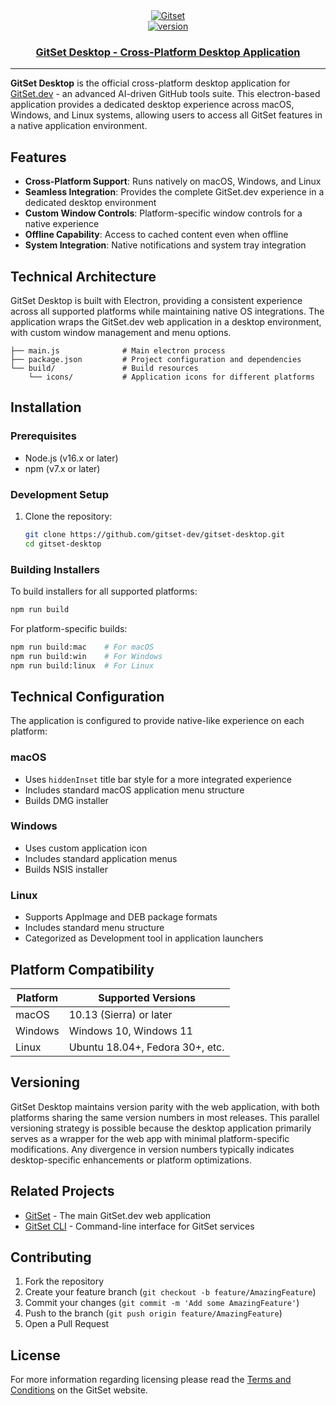 <div align="center">
   <a href="https://github.com/gitset-dev/gitset-desktop" target="_blank">
        <img src="https://github.com/imprvhub/gitset/blob/main/public/favicon-114-precomposed.png" alt="Gitset" />
    </a>
    <br>
    <a href="https://github.com/gitset-dev/gitset-desktop" target="_blank">
        <img src="https://img.shields.io/static/v1?label=version&message=v1.6.0&color=7BFEF5" alt="version" />
    </a>
</div>

<div align="center">
    <h3>
        <a href="https://gitset.dev" target="_blank">
            GitSet Desktop - Cross-Platform Desktop Application
        </a>
    </h3>
</div>

<hr>

**GitSet Desktop** is the official cross-platform desktop application for [GitSet.dev](https://gitset.dev) - an advanced AI-driven GitHub tools suite. This electron-based application provides a dedicated desktop experience across macOS, Windows, and Linux systems, allowing users to access all GitSet features in a native application environment.

## Features

- **Cross-Platform Support**: Runs natively on macOS, Windows, and Linux
- **Seamless Integration**: Provides the complete GitSet.dev experience in a dedicated desktop environment
- **Custom Window Controls**: Platform-specific window controls for a native experience
- **Offline Capability**: Access to cached content even when offline
- **System Integration**: Native notifications and system tray integration

## Technical Architecture

GitSet Desktop is built with Electron, providing a consistent experience across all supported platforms while maintaining native OS integrations. The application wraps the GitSet.dev web application in a desktop environment, with custom window management and menu options.

```
├── main.js              # Main electron process
├── package.json         # Project configuration and dependencies
└── build/               # Build resources
    └── icons/           # Application icons for different platforms
```

## Installation

### Prerequisites

- Node.js (v16.x or later)
- npm (v7.x or later)

### Development Setup

1. Clone the repository:
   ```bash
   git clone https://github.com/gitset-dev/gitset-desktop.git
   cd gitset-desktop
   ```


### Building Installers

To build installers for all supported platforms:

```bash
npm run build
```

For platform-specific builds:

```bash
npm run build:mac    # For macOS
npm run build:win    # For Windows
npm run build:linux  # For Linux
```

## Technical Configuration

The application is configured to provide native-like experience on each platform:

### macOS
- Uses `hiddenInset` title bar style for a more integrated experience
- Includes standard macOS application menu structure
- Builds DMG installer

### Windows
- Uses custom application icon
- Includes standard application menus
- Builds NSIS installer

### Linux
- Supports AppImage and DEB package formats
- Includes standard menu structure
- Categorized as Development tool in application launchers

## Platform Compatibility

| Platform | Supported Versions                |
|----------|-----------------------------------|
| macOS    | 10.13 (Sierra) or later          |
| Windows  | Windows 10, Windows 11           |
| Linux    | Ubuntu 18.04+, Fedora 30+, etc.  |

## Versioning
GitSet Desktop maintains version parity with the web application, with both platforms sharing the same version numbers in most releases. This parallel versioning strategy is possible because the desktop application primarily serves as a wrapper for the web app with minimal platform-specific modifications. Any divergence in version numbers typically indicates desktop-specific enhancements or platform optimizations.

## Related Projects

- [GitSet](https://github.com/imprvhub/gitset) - The main GitSet.dev web application
- [GitSet CLI](https://github.com/gitset-dev/gitset-cli) - Command-line interface for GitSet services

## Contributing

1. Fork the repository
2. Create your feature branch (`git checkout -b feature/AmazingFeature`)
3. Commit your changes (`git commit -m 'Add some AmazingFeature'`)
4. Push to the branch (`git push origin feature/AmazingFeature`)
5. Open a Pull Request

## License

For more information regarding licensing please read the [Terms and Conditions](https://gitset.dev/terms) on the GitSet website.
